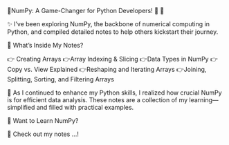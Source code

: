 🚀NumPy: A Game-Changer for Python Developers! 🧠 💫 


✨ I’ve been exploring NumPy, the backbone of numerical computing in Python, and compiled detailed notes to help others kickstart their journey.

📘 What’s Inside My Notes?

👉 Creating Arrays
👉Array Indexing & Slicing
👉Data Types in NumPy
👉Copy vs. View Explained
👉Reshaping and Iterating Arrays
👉Joining, Splitting, Sorting, and Filtering Arrays

🌟 As I continued to enhance my Python skills, I realized how crucial NumPy is for efficient data analysis. These notes are a collection of my learning—simplified and filled with practical examples.

🔗 Want to Learn NumPy?

📌 Check out my notes ...!
